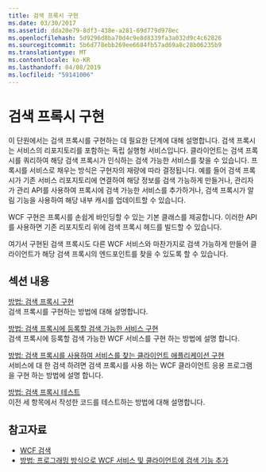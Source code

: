 ```yaml
---
title: 검색 프록시 구현
ms.date: 03/30/2017
ms.assetid: dda20e79-8df3-438e-a281-69d779d978ec
ms.openlocfilehash: 5d9296d8ba70d4c9e8d8339fa3a032d9c4c62826
ms.sourcegitcommit: 5b6d778ebb269ee6684fb57ad69a8c28b06235b9
ms.translationtype: MT
ms.contentlocale: ko-KR
ms.lasthandoff: 04/08/2019
ms.locfileid: "59141006"
---
```

# <a name="implementing-a-discovery-proxy"></a>검색 프록시 구현
이 단원에서는 검색 프록시를 구현하는 데 필요한 단계에 대해 설명합니다. 검색 프록시는 서비스의 리포지토리를 포함하는 독립 실행형 서비스입니다. 클라이언트는 검색 프록시를 쿼리하여 해당 검색 프록시가 인식하는 검색 가능한 서비스를 찾을 수 있습니다. 프록시를 서비스로 채우는 방식은 구현자의 재량에 따라 결정됩니다. 예를 들어 검색 프록시가 기존 서비스 리포지토리에 연결하여 해당 정보를 검색 가능하게 만들거나, 관리자가 관리 API를 사용하여 프록시에 검색 가능한 서비스를 추가하거나, 검색 프록시가 알림 기능을 사용하여 해당 내부 캐시를 업데이트할 수 있습니다.  
  
 WCF 구현은 프록시를 손쉽게 바인딩할 수 있는 기본 클래스를 제공합니다. 이러한 API를 사용하면 기존 리포지토리 위에 검색 프록시 헤드를 빌드할 수 있습니다.  
  
 여기서 구현된 검색 프록시도 다른 WCF 서비스와 마찬가지로 검색 가능하게 만들어 클라이언트가 해당 검색 프록시의 엔드포인트를 찾을 수 있도록 할 수 있습니다.  
  
## <a name="in-this-section"></a>섹션 내용  
 [방법: 검색 프록시 구현](../../../../docs/framework/wcf/feature-details/how-to-implement-a-discovery-proxy.md)  
 검색 프록시를 구현하는 방법에 대해 설명합니다.  
  
 [방법: 검색 프록시에 등록할 검색 가능한 서비스 구현](../../../../docs/framework/wcf/feature-details/discoverable-service-that-registers-with-the-discovery-proxy.md)  
 검색 프록시에 등록할 검색 가능한 WCF 서비스를 구현 하는 방법에 설명 합니다.  
  
 [방법: 검색 프록시를 사용하여 서비스를 찾는 클라이언트 애플리케이션 구현](../../../../docs/framework/wcf/feature-details/client-app-discovery-proxy-to-find-a-service.md)  
 서비스에 대 한 검색 하려면 검색 프록시를 사용 하는 WCF 클라이언트 응용 프로그램을 구현 하는 방법에 설명 합니다.  
  
 [방법: 검색 프록시 테스트](../../../../docs/framework/wcf/feature-details/how-to-test-the-discovery-proxy.md)  
 이전 세 항목에서 작성한 코드를 테스트하는 방법에 대해 설명합니다.  
  
## <a name="see-also"></a>참고자료

- [WCF 검색](../../../../docs/framework/wcf/feature-details/wcf-discovery.md)
- [방법: 프로그래밍 방식으로 WCF 서비스 및 클라이언트에 검색 기능 추가](../../../../docs/framework/wcf/feature-details/how-to-programmatically-add-discoverability-to-a-wcf-service-and-client.md)
